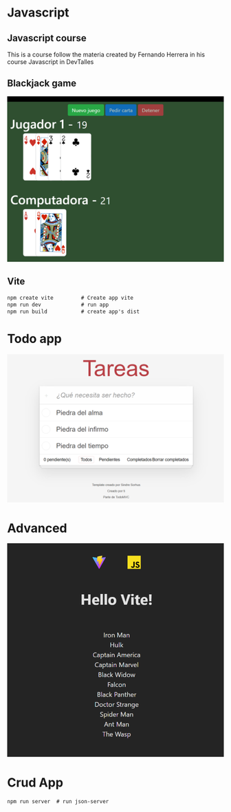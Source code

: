 # Javascript

## Javascript course

This is a course follow the materia created by Fernando Herrera in his course Javascript in DevTalles

## Blackjack game

![blackjack](02-blackjack/assets/imgs/image.png)

## Vite
```
npm create vite         # Create app vite
npm run dev             # run app
npm run build           # create app's dist
```

# Todo app

![todo-app](05-todo-app/src/assets/imgs/image.png)


# Advanced
![advanced](06-advanced/src/assets/imgs/image.png)


# Crud App
```
npm run server  # run json-server
```